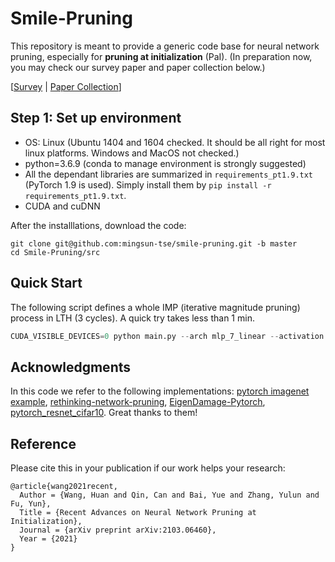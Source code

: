 # Smile-Pruning
This repository is meant to provide a generic code base for neural network pruning, especially for **pruning at initialization** (PaI). (In preparation now, you may check our survey paper and paper collection below.)

[[Survey](https://arxiv.org/abs/2103.06460) | [Paper Collection](https://github.com/MingSun-Tse/Awesome-Pruning-at-Initialization)]


## Step 1: Set up environment
- OS: Linux (Ubuntu 1404 and 1604 checked. It should be all right for most linux platforms. Windows and MacOS not checked.)
- python=3.6.9 (conda to manage environment is strongly suggested)
- All the dependant libraries are summarized in `requirements_pt1.9.txt` (PyTorch 1.9 is used). Simply install them by `pip install -r requirements_pt1.9.txt`.
- CUDA and cuDNN

After the installlations, download the code:
```
git clone git@github.com:mingsun-tse/smile-pruning.git -b master
cd Smile-Pruning/src
```

## Quick Start
The following script defines a whole IMP (iterative magnitude pruning) process in LTH (3 cycles). A quick try takes less than 1 min.
```python
CUDA_VISIBLE_DEVICES=0 python main.py --arch mlp_7_linear --activation linear --dataset mnist --batch_size 100 --project LTH__mlp_7_linear__mnist__wgweight__pr0.9__cycles3 --wg weight --hacksmile.ON --pipeline train:configs/LTH/train0.yaml,prune:configs/LTH/prune1.yaml,reinit:configs/LTH/reinit1.yaml,train:configs/LTH/train1.yaml,prune:configs/LTH/prune1.yaml,reinit:configs/LTH/reinit1.yaml,train:configs/LTH/train1.yaml,prune:configs/LTH/prune1.yaml,reinit:configs/LTH/reinit1.yaml,train:configs/LTH/train1.yaml --debug
```


## Acknowledgments
In this code we refer to the following implementations: [pytorch imagenet example](https://github.com/pytorch/examples/tree/master/imagenet), [rethinking-network-pruning](https://github.com/Eric-mingjie/rethinking-network-pruning), [EigenDamage-Pytorch](https://github.com/alecwangcq/EigenDamage-Pytorch), [pytorch_resnet_cifar10](https://github.com/akamaster/pytorch_resnet_cifar10). Great thanks to them!

## Reference
Please cite this in your publication if our work helps your research:

    @article{wang2021recent,
      Author = {Wang, Huan and Qin, Can and Bai, Yue and Zhang, Yulun and Fu, Yun},
      Title = {Recent Advances on Neural Network Pruning at Initialization},
      Journal = {arXiv preprint arXiv:2103.06460},
      Year = {2021}
    }
    







